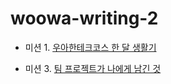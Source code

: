 # woowa-writing-2



- 미션 1. [우아한테크코스 한 달 생활기](markdown/레벨1.md)

- 미션 3. [팀 프로젝트가 나에게 남긴 것](markdown/레벨3.md)
